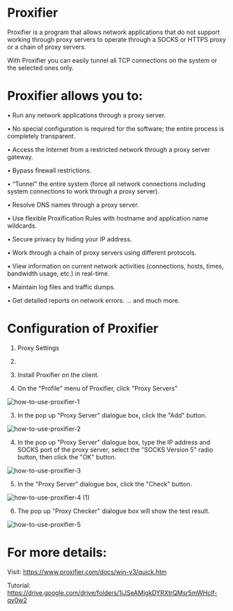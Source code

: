# Proxifier

Proxifier is a program that allows network applications that do not support working through proxy servers to operate through a SOCKS or HTTPS proxy or a chain of proxy servers.

With Proxifier you can easily tunnel all TCP connections on the system or the selected ones only.

# Proxifier allows you to:
• Run any network applications through a proxy server. 

• No special configuration is required for the software; the entire process is completely transparent.

• Access the Internet from a restricted network through a proxy server gateway.

• Bypass firewall restrictions.

• “Tunnel” the entire system (force all network connections including system connections to work through a proxy server).

• Resolve DNS names through a proxy server.

• Use flexible Proxification Rules with hostname and application name wildcards.

• Secure privacy by hiding your IP address.

• Work through a chain of proxy servers using different protocols.

• View information on current network activities (connections, hosts, times, bandwidth usage, etc.) in real-time.

• Maintain log files and traffic dumps.

• Get detailed reports on network errors.
... and much more.

# Configuration of Proxifier
1) Proxy Settings
2) 
3) Install Proxifier on the client.

2) On the "Profile" menu of Proxifier, click "Proxy Servers"

![how-to-use-proxifier-1](https://user-images.githubusercontent.com/106522935/210150082-44fb4a4d-fe54-46a6-a0e9-50e7a02e4590.jpg)

3) In the pop up "Proxy Server" dialogue box, click the "Add" button.

![how-to-use-proxifier-2](https://user-images.githubusercontent.com/106522935/210150204-9e181985-d2ce-4226-aaaf-5c89679b64cb.jpg)

4) In the pop up "Proxy Server" dialogue box, type the IP address and SOCKS port of the proxy server, select the "SOCKS Version 5" radio button, then click the "OK" button.

![how-to-use-proxifier-3](https://user-images.githubusercontent.com/106522935/210150247-d3a935e3-7cdc-4c13-8672-adc22875d553.jpg)

5) In the "Proxy Server" dialogue box, click the "Check" button.

![how-to-use-proxifier-4 (1)](https://user-images.githubusercontent.com/106522935/210150327-bc9fc2ac-60a3-4cbd-a58e-25d9ce5c9ad0.jpg) 

6) The pop up "Proxy Checker" dialogue box will show the test result.

![how-to-use-proxifier-5](https://user-images.githubusercontent.com/106522935/210150355-a65457f9-e1da-4933-a04d-8c2d5aa6746a.jpg)

# For more details:

Visit: https://www.proxifier.com/docs/win-v3/quick.htm

Tutorial: https://drive.google.com/drive/folders/1iJSeAMjgkDYRXtrQMsr5mWHclf-qy0w2

